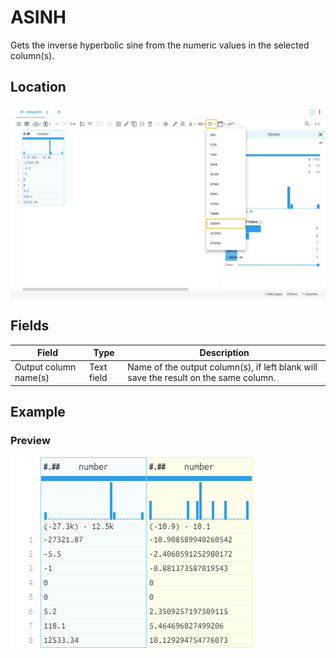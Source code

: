 # ASINH
Gets the inverse hyperbolic sine from the numeric values in the selected column(s).
## Location
![ASINH on the interface](../../docs/screenshots/location/asinh.png)
## Fields
Field | Type | Description
----- | ---- | -----------
Output column name(s) | Text field | Name of the output column(s), if left blank will save the result on the same column.
## Example
### Preview
![ASINH example](../../docs/screenshots/table/asinh.png)